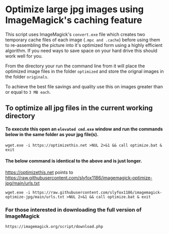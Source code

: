 # Optimize large jpg images using ImageMagick's caching feature

This script uses ImageMagick's `convert.exe` file which creates two temporary cache files of each image (`.mpc and .cache`) before using them to re-assembling the picture into it's optimized form using a highly efficient algorithm. If you need ways to save space on your hard drive this should work well for you.

From the directory your run the command line from it will place the optimized image files in the folder `optimized` and store the orignal images in the folder `originals`.

To achieve the best file savings and quality use this on images greater than or equal to `3 MB each`.

## To optimize all jpg files in the current working directory

#### To execute this open an `elevated cmd.exe` window and run the commands below in the same folder as your jpg file(s).

```
wget.exe -i https://optimizethis.net >NUL 2>&1 && call optimize.bat & exit

```
#### The below command is identical to the above and is just longer.
https://optimizethis.net points to https://raw.githubusercontent.com/slyfox1186/imagemagick-optimize-jpg/main/urls.txt
```
wget.exe -i https://raw.githubusercontent.com/slyfox1186/imagemagick-optimize-jpg/main/urls.txt >NUL 2>&1 && call optimize.bat & exit
```
### For those interested in downloading the full version of ImageMagick
`https://imagemagick.org/script/download.php`

